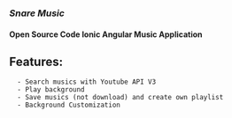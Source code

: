 ### *Snare Music*

#### Open Source Code Ionic Angular Music Application

## Features:
    
      - Search musics with Youtube API V3
      - Play background
      - Save musics (not download) and create own playlist
      - Background Customization
      

      
